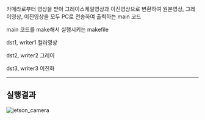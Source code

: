 카메라로부터 영상을 받아 그레이스케일영상과 이진영상으로 변환하여 원본영상, 그레이영상, 이진영상을 모두 PC로 전송하여 출력하는 main 코드

main 코드를 make해서 실행시키는 makefile

dst1, writer1 컬러영상

dst2, writer2 그레이

dst3, writer3 이진화

---

## 실행결과

![jetson_camera](https://github.com/user-attachments/assets/a80f03ef-7e31-462c-9f86-f6898758a9a6)
